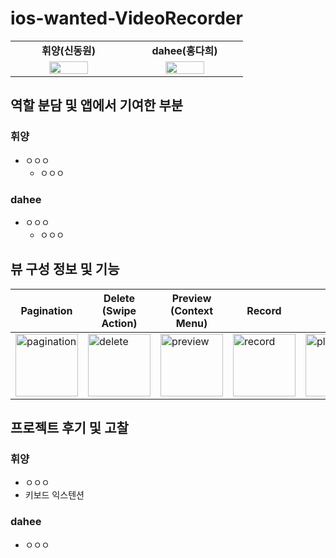 # ios-wanted-VideoRecorder

<table>
    <tr align="center">
        <td><B>휘양(신동원)<B></td>
        <td><B>dahee(홍다희)<B></td>
    </tr>
    <tr align="center">
        <td width= 170px>
            <img src="https://user-images.githubusercontent.com/33388081/194698936-8386e827-4021-4909-84a5-953e5382ba27.jpeg" width="60%">
        </td>
        <td width= 170px>
            <img src="https://github.com/betterhee.png" width="60%">
        </td>
    </tr>
</table>



## 역할 분담 및 앱에서 기여한 부분

### 휘양

- ㅇㅇㅇ
  - ㅇㅇㅇ

### dahee

- ㅇㅇㅇ
  - ㅇㅇㅇ



## 뷰 구성 정보 및 기능

| Pagination                                                   | Delete <br />(Swipe Action)                                  | Preview <br />(Context Menu)                                 | Record                                                       | Play                                                         |
| ------------------------------------------------------------ | ------------------------------------------------------------ | ------------------------------------------------------------ | ------------------------------------------------------------ | ------------------------------------------------------------ |
| <img src="https://user-images.githubusercontent.com/36187265/195813169-c00a9cec-17a7-49da-88d4-ce03e2bf6143.gif" alt="pagination" width="100"/> | <img src="https://user-images.githubusercontent.com/36187265/195813282-0db673d7-4cd2-4b23-9df4-3705c7303314.gif" alt="delete" width="100"/> | <img src="https://user-images.githubusercontent.com/36187265/195813542-fe4dc727-1f0a-42a9-be94-2eac0dd9ed67.gif" alt="preview" width="100"/> | <img src="https://user-images.githubusercontent.com/36187265/195817424-8ced6ff0-0f57-469a-8ef9-8f3d4493a5d2.gif" alt="record" width="100"/> | <img src="https://user-images.githubusercontent.com/36187265/195813617-5b1fc4c0-ff8e-49b4-ac92-13c02ee45ff5.gif" alt="play" width="100"/> |



## 프로젝트 후기 및 고찰

### 휘양

  - ㅇㅇㅇ
  - 키보드 익스텐션

### dahee

- ㅇㅇㅇ